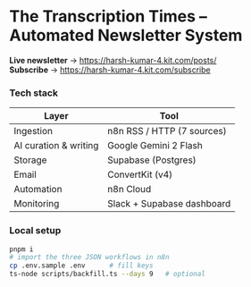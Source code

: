 # The Transcription Times – Automated Newsletter System

**Live newsletter** → <https://harsh-kumar-4.kit.com/posts/>  
**Subscribe** → <https://harsh-kumar-4.kit.com/subscribe>

### Tech stack
| Layer | Tool |
|-------|------|
| Ingestion | n8n RSS / HTTP (7 sources) |
| AI curation & writing | Google Gemini 2 Flash |
| Storage | Supabase (Postgres) |
| Email | ConvertKit (v4) |
| Automation | n8n Cloud |
| Monitoring | Slack + Supabase dashboard |

### Local setup
```bash
pnpm i
# import the three JSON workflows in n8n
cp .env.sample .env      # fill keys
ts-node scripts/backfill.ts --days 9   # optional
